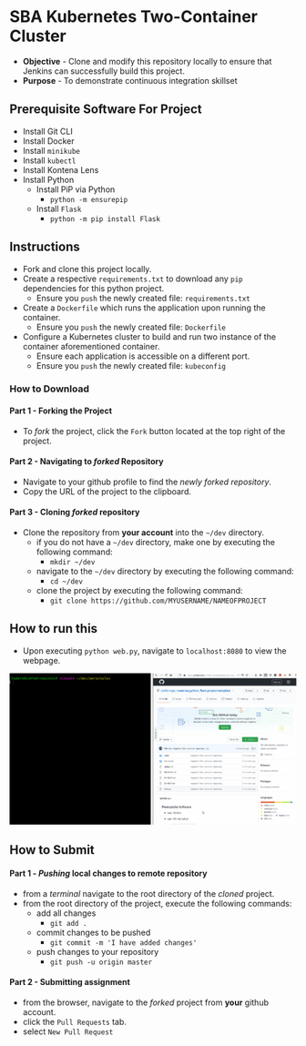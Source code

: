 # SBA Kubernetes Two-Container Cluster
* **Objective** - Clone and modify this repository locally to ensure that Jenkins can successfully build this project.
* **Purpose** - To demonstrate continuous integration skillset



## Prerequisite Software For Project
* Install Git CLI
* Install Docker
* Install `minikube`
* Install `kubectl`
* Install Kontena Lens
* Install Python
   * Install PiP via Python
      * `python -m ensurepip`
   * Install `Flask`
      * `python -m pip install Flask`

## Instructions
* Fork and clone this project locally.
* Create a respective `requirements.txt` to download any `pip` dependencies for this python project.
  * Ensure you `push` the newly created file: `requirements.txt`
* Create a `Dockerfile` which runs the application upon running the container.
  * Ensure you `push` the newly created file: `Dockerfile`
* Configure a Kubernetes cluster to build and run two instance of the container aforementioned container.
  * Ensure each application is accessible on a different port.
  * Ensure you `push` the newly created file: `kubeconfig`



### How to Download

#### Part 1 - Forking the Project
* To _fork_ the project, click the `Fork` button located at the top right of the project.


#### Part 2 - Navigating to _forked_ Repository
* Navigate to your github profile to find the _newly forked repository_.
* Copy the URL of the project to the clipboard.

#### Part 3 - Cloning _forked_ repository
* Clone the repository from **your account** into the `~/dev` directory.
  * if you do not have a `~/dev` directory, make one by executing the following command:
    * `mkdir ~/dev`
  * navigate to the `~/dev` directory by executing the following command:
    * `cd ~/dev`
  * clone the project by executing the following command:
    * `git clone https://github.com/MYUSERNAME/NAMEOFPROJECT`

## How to run this
* Upon executing `python web.py`, navigate to `localhost:8080` to view the webpage.

<img src="./VIEWME.gif">






## How to Submit

#### Part 1 -  _Pushing_ local changes to remote repository
* from a _terminal_ navigate to the root directory of the _cloned_ project.
* from the root directory of the project, execute the following commands:
    * add all changes
      * `git add .`
    * commit changes to be pushed
      * `git commit -m 'I have added changes'`
    * push changes to your repository
      * `git push -u origin master`

#### Part 2 - Submitting assignment
* from the browser, navigate to the _forked_ project from **your** github account.
* click the `Pull Requests` tab.
* select `New Pull Request`
